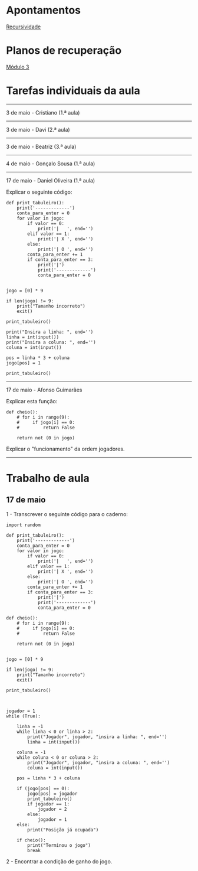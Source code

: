 # Apontamentos

[Recursividade](aulas/aula_recursividade.md)

# Planos de recuperação

[Módulo 3](recuperação/mod3.md)

# Tarefas individuais da aula

---

3 de maio - Cristiano (1.ª aula)

---

3 de maio - Davi (2.ª aula)

---

3 de maio - Beatriz (3.ª aula)

---

4 de maio - Gonçalo Sousa (1.ª aula)

---

17 de maio - Daniel Oliveira (1.ª aula)

Explicar o seguinte código:

```
def print_tabuleiro():
    print('-------------')
    conta_para_enter = 0
    for valor in jogo:
        if valor == 0: 
            print('|   ', end='')
        elif valor == 1:
            print('| X ', end='')
        else:
            print('| O ', end='')
        conta_para_enter += 1
        if conta_para_enter == 3:
            print('|')
            print('-------------')
            conta_para_enter = 0


jogo = [0] * 9

if len(jogo) != 9:
    print("Tamanho incorreto")
    exit()

print_tabuleiro()

print("Insira a linha: ", end='')
linha = int(input())
print("Insira a coluna: ", end='')
coluna = int(input())

pos = linha * 3 + coluna
jogo[pos] = 1

print_tabuleiro()
```

---

17 de maio - Afonso Guimarães


Explicar esta função:

```
def cheio():
    # for i in range(9):
    #     if jogo[i] == 0:
    #         return False

    return not (0 in jogo)
```

Explicar o "funcionamento" da ordem jogadores.


---



# Trabalho de aula

## 17 de maio

1 - Transcrever o seguinte código para o caderno:

```
import random

def print_tabuleiro():
    print('-------------')
    conta_para_enter = 0
    for valor in jogo:
        if valor == 0: 
            print('|   ', end='')
        elif valor == 1:
            print('| X ', end='')
        else:
            print('| O ', end='')
        conta_para_enter += 1
        if conta_para_enter == 3:
            print('|')
            print('-------------')
            conta_para_enter = 0

def cheio():
    # for i in range(9):
    #     if jogo[i] == 0:
    #         return False

    return not (0 in jogo)


jogo = [0] * 9

if len(jogo) != 9:
    print("Tamanho incorreto")
    exit()

print_tabuleiro()



jogador = 1
while (True):

    linha = -1
    while linha < 0 or linha > 2:
        print("Jogador", jogador, "insira a linha: ", end='')
        linha = int(input())

    coluna = -1
    while coluna < 0 or coluna > 2:
        print("Jogador", jogador, "insira a coluna: ", end='')
        coluna = int(input())    

    pos = linha * 3 + coluna

    if (jogo[pos] == 0):
        jogo[pos] = jogador
        print_tabuleiro()
        if jogador == 1:
            jogador = 2
        else:
            jogador = 1
    else:
        print("Posição já ocupada")

    if cheio():
        print("Terminou o jogo")
        break
```

2 - Encontrar a condição de ganho do jogo.